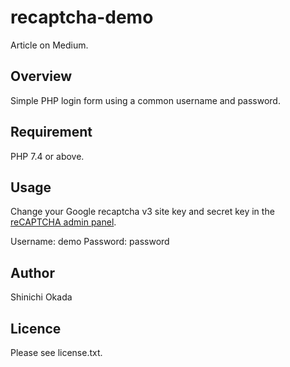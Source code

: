 # recaptcha-demo

Article on Medium.

## Overview

Simple PHP login form using a common username and password.

## Requirement

PHP 7.4 or above.

## Usage

Change your Google recaptcha v3 site key and secret key in the [reCAPTCHA admin panel](https://www.google.com/recaptcha/admin/create).

Username: demo
Password: password

## Author

Shinichi Okada

## Licence

Please see license.txt.
